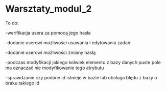 # Warsztaty_modul_2

To do:

-werifikacja usera za pomocą jego hasła

-dodanie userowi możliwości usuwania i edytowania zadań

-dodanie userowi możliwości zmiany hasłą

-podczas modyfikacji jakiego kolwiek elementu z bazy danych puste pole ma oznaczać nie modyfikowanie tego atrybutu

-sprawdzanie czy podane id istnieje w bazie lub obsługa błędu z bazy o braku takiego id 
